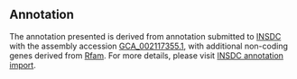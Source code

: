 

Annotation
----------

The annotation presented is derived from annotation submitted to
[INSDC](http://www.insdc.org) with the assembly accession
[GCA\_002117355.1](http://www.ebi.ac.uk/ena/data/view/GCA_002117355.1),
with additional non-coding genes derived from
[Rfam](http://rfam.xfam.org/). For more details, please visit [INSDC
annotation
import](http://ensemblgenomes.org/info/data/insdc_annotation).
